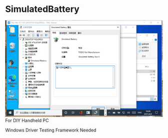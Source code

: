 # SimulatedBattery
![image](https://github.com/nifanfa/SimulatedBattery/blob/master/-e9c7e4c288d5ef6.png)  
For DIY Handheld PC

Windows Driver Testing Framework Needed
